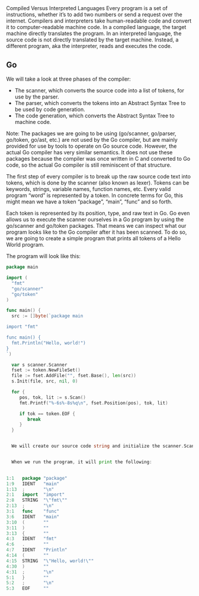 ## 
Compiled Versus Interpreted Languages
Every program is a set of instructions, whether it’s to add two numbers or send a request over the internet. Compilers and interpreters take human-readable code and convert it to computer-readable machine code. In a compiled language, the target machine directly translates the program. In an interpreted language, the source code is not directly translated by the target machine. Instead, a different program, aka the interpreter, reads and executes the code.

## Go
We will take a look at three phases of the compiler:

* The scanner, which converts the source code into a list of tokens, for use by the parser.
* The parser, which converts the tokens into an Abstract Syntax Tree to be used by code generation.
* The code generation, which converts the Abstract Syntax Tree to machine code.

Note: The packages we are going to be using (go/scanner, go/parser, go/token, go/ast, etc.) are not used by the Go compiler, but are mainly provided for use by tools to operate on Go source code. However, the actual Go compiler has very similar semantics. It does not use these packages because the compiler was once written in C and converted to Go code, so the actual Go compiler is still reminiscent of that structure.

The first step of every compiler is to break up the raw source code text into tokens, which is done by the scanner (also known as lexer). Tokens can be keywords, strings, variable names, function names, etc. Every valid program “word” is represented by a token. In concrete terms for Go, this might mean we have a token “package”, “main”, “func” and so forth.

Each token is represented by its position, type, and raw text in Go. Go even allows us to execute the scanner ourselves in a Go program by using the go/scanner and go/token packages. That means we can inspect what our program looks like to the Go compiler after it has been scanned. To do so, we are going to create a simple program that prints all tokens of a Hello World program.

The program will look like this:



```go
package main

import (
  "fmt"
  "go/scanner"
  "go/token"
)

func main() {
  src := []byte(`package main

import "fmt"

func main() {
  fmt.Println("Hello, world!")
}
`)

  var s scanner.Scanner
  fset := token.NewFileSet()
  file := fset.AddFile("", fset.Base(), len(src))
  s.Init(file, src, nil, 0)

  for {
     pos, tok, lit := s.Scan()
     fmt.Printf("%-6s%-8s%q\n", fset.Position(pos), tok, lit)

     if tok == token.EOF {
        break
     }
  }


  We will create our source code string and initialize the scanner.Scanner struct which will scan our source code. We call Scan() as many times as we can and print the token’s position, type, and literal string until we reach the End of File (EOF) marker.


  When we run the program, it will print the following:

 
1:1   package "package"
1:9   IDENT   "main"
1:13  ;       "\n"
2:1   import  "import"
2:8   STRING  "\"fmt\""
2:13  ;       "\n"
3:1   func    "func"
3:6   IDENT   "main"
3:10  (       ""
3:11  )       ""
3:13  {       ""
4:3   IDENT   "fmt"
4:6   .       ""
4:7   IDENT   "Println"
4:14  (       ""
4:15  STRING  "\"Hello, world!\""
4:30  )       ""
4:31  ;       "\n"
5:1   }       ""
5:2   ;       "\n"
5:3   EOF     ""